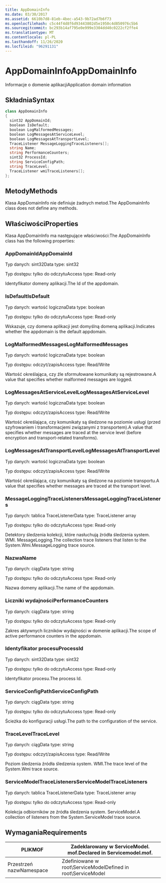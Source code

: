 ```yaml
---
title: AppDomainInfo
ms.date: 03/30/2017
ms.assetid: 6610b7d8-81eb-4bec-a543-9b72ad7b6f73
ms.openlocfilehash: c5c44f4d8f6d93443802d5e1950c4d850976c5b6
ms.sourcegitcommit: bc293b14af795e0e999e3304dd40c0222cf2ffe4
ms.translationtype: MT
ms.contentlocale: pl-PL
ms.lasthandoff: 11/26/2020
ms.locfileid: "96291131"
---
```

# <a name="appdomaininfo"></a><span data-ttu-id="d00eb-102">AppDomainInfo</span><span class="sxs-lookup"><span data-stu-id="d00eb-102">AppDomainInfo</span></span>

<span data-ttu-id="d00eb-103">Informacje o domenie aplikacji</span><span class="sxs-lookup"><span data-stu-id="d00eb-103">Application domain information</span></span>  
  
## <a name="syntax"></a><span data-ttu-id="d00eb-104">Składnia</span><span class="sxs-lookup"><span data-stu-id="d00eb-104">Syntax</span></span>  
  
```csharp
class AppDomainInfo  
{  
  sint32 AppDomainId;  
  boolean IsDefault;  
  boolean LogMalformedMessages;  
  boolean LogMessagesAtServiceLevel;  
  boolean LogMessagesAtTransportLevel;  
  TraceListener MessageLoggingTraceListeners[];  
  string Name;  
  string PerformanceCounters;  
  sint32 ProcessId;  
  string ServiceConfigPath;  
  string TraceLevel;  
  TraceListener wmiTraceListeners[];  
};  
```  
  
## <a name="methods"></a><span data-ttu-id="d00eb-105">Metody</span><span class="sxs-lookup"><span data-stu-id="d00eb-105">Methods</span></span>  

 <span data-ttu-id="d00eb-106">Klasa AppDomainInfo nie definiuje żadnych metod.</span><span class="sxs-lookup"><span data-stu-id="d00eb-106">The AppDomainInfo class does not define any methods.</span></span>  
  
## <a name="properties"></a><span data-ttu-id="d00eb-107">Właściwości</span><span class="sxs-lookup"><span data-stu-id="d00eb-107">Properties</span></span>  

 <span data-ttu-id="d00eb-108">Klasa AppDomainInfo ma następujące właściwości:</span><span class="sxs-lookup"><span data-stu-id="d00eb-108">The AppDomainInfo class has the following properties:</span></span>  
  
### <a name="appdomainid"></a><span data-ttu-id="d00eb-109">AppDomainId</span><span class="sxs-lookup"><span data-stu-id="d00eb-109">AppDomainId</span></span>  

 <span data-ttu-id="d00eb-110">Typ danych: sint32</span><span class="sxs-lookup"><span data-stu-id="d00eb-110">Data type: sint32</span></span>  
  
 <span data-ttu-id="d00eb-111">Typ dostępu: tylko do odczytu</span><span class="sxs-lookup"><span data-stu-id="d00eb-111">Access type: Read-only</span></span>  
  
 <span data-ttu-id="d00eb-112">Identyfikator domeny aplikacji.</span><span class="sxs-lookup"><span data-stu-id="d00eb-112">The Id of the appdomain.</span></span>  
  
### <a name="isdefault"></a><span data-ttu-id="d00eb-113">IsDefault</span><span class="sxs-lookup"><span data-stu-id="d00eb-113">IsDefault</span></span>  

 <span data-ttu-id="d00eb-114">Typ danych: wartość logiczna</span><span class="sxs-lookup"><span data-stu-id="d00eb-114">Data type: boolean</span></span>  
  
 <span data-ttu-id="d00eb-115">Typ dostępu: tylko do odczytu</span><span class="sxs-lookup"><span data-stu-id="d00eb-115">Access type: Read-only</span></span>  
  
 <span data-ttu-id="d00eb-116">Wskazuje, czy domena aplikacji jest domyślną domeną aplikacji.</span><span class="sxs-lookup"><span data-stu-id="d00eb-116">Indicates whether the appdomain is the default appdomain.</span></span>  
  
### <a name="logmalformedmessages"></a><span data-ttu-id="d00eb-117">LogMalformedMessages</span><span class="sxs-lookup"><span data-stu-id="d00eb-117">LogMalformedMessages</span></span>  

 <span data-ttu-id="d00eb-118">Typ danych: wartość logiczna</span><span class="sxs-lookup"><span data-stu-id="d00eb-118">Data type: boolean</span></span>  
  
 <span data-ttu-id="d00eb-119">Typ dostępu: odczyt/zapis</span><span class="sxs-lookup"><span data-stu-id="d00eb-119">Access type: Read/Write</span></span>  
  
 <span data-ttu-id="d00eb-120">Wartość określająca, czy źle sformułowane komunikaty są rejestrowane.</span><span class="sxs-lookup"><span data-stu-id="d00eb-120">A value that specifies whether malformed messages are logged.</span></span>  
  
### <a name="logmessagesatservicelevel"></a><span data-ttu-id="d00eb-121">LogMessagesAtServiceLevel</span><span class="sxs-lookup"><span data-stu-id="d00eb-121">LogMessagesAtServiceLevel</span></span>  

 <span data-ttu-id="d00eb-122">Typ danych: wartość logiczna</span><span class="sxs-lookup"><span data-stu-id="d00eb-122">Data type: boolean</span></span>  
  
 <span data-ttu-id="d00eb-123">Typ dostępu: odczyt/zapis</span><span class="sxs-lookup"><span data-stu-id="d00eb-123">Access type: Read/Write</span></span>  
  
 <span data-ttu-id="d00eb-124">Wartość określająca, czy komunikaty są śledzone na poziomie usługi (przed szyfrowaniem i transformacjemi związanymi z transportem).</span><span class="sxs-lookup"><span data-stu-id="d00eb-124">A value that specifies whether messages are traced at the service level (before encryption and transport-related transforms).</span></span>  
  
### <a name="logmessagesattransportlevel"></a><span data-ttu-id="d00eb-125">LogMessagesAtTransportLevel</span><span class="sxs-lookup"><span data-stu-id="d00eb-125">LogMessagesAtTransportLevel</span></span>  

 <span data-ttu-id="d00eb-126">Typ danych: wartość logiczna</span><span class="sxs-lookup"><span data-stu-id="d00eb-126">Data type: boolean</span></span>  
  
 <span data-ttu-id="d00eb-127">Typ dostępu: odczyt/zapis</span><span class="sxs-lookup"><span data-stu-id="d00eb-127">Access type: Read/Write</span></span>  
  
 <span data-ttu-id="d00eb-128">Wartość określająca, czy komunikaty są śledzone na poziomie transportu.</span><span class="sxs-lookup"><span data-stu-id="d00eb-128">A value that specifies whether messages are traced at the transport level.</span></span>  
  
### <a name="messageloggingtracelisteners"></a><span data-ttu-id="d00eb-129">MessageLoggingTraceListeners</span><span class="sxs-lookup"><span data-stu-id="d00eb-129">MessageLoggingTraceListeners</span></span>  

 <span data-ttu-id="d00eb-130">Typ danych: tablica TraceListener</span><span class="sxs-lookup"><span data-stu-id="d00eb-130">Data type: TraceListener array</span></span>  
  
 <span data-ttu-id="d00eb-131">Typ dostępu: tylko do odczytu</span><span class="sxs-lookup"><span data-stu-id="d00eb-131">Access type: Read-only</span></span>  
  
 <span data-ttu-id="d00eb-132">Detektory śledzenia kolekcji, które nasłuchują źródła śledzenia system. WMI. MessageLogging.</span><span class="sxs-lookup"><span data-stu-id="d00eb-132">The collection trace listeners that listen to the System.Wmi.MessageLogging trace source.</span></span>  
  
### <a name="name"></a><span data-ttu-id="d00eb-133">Nazwa</span><span class="sxs-lookup"><span data-stu-id="d00eb-133">Name</span></span>  

 <span data-ttu-id="d00eb-134">Typ danych: ciąg</span><span class="sxs-lookup"><span data-stu-id="d00eb-134">Data type: string</span></span>  
  
 <span data-ttu-id="d00eb-135">Typ dostępu: tylko do odczytu</span><span class="sxs-lookup"><span data-stu-id="d00eb-135">Access type: Read-only</span></span>  
  
 <span data-ttu-id="d00eb-136">Nazwa domeny aplikacji.</span><span class="sxs-lookup"><span data-stu-id="d00eb-136">The name of the appdomain.</span></span>  
  
### <a name="performancecounters"></a><span data-ttu-id="d00eb-137">Liczniki wydajności</span><span class="sxs-lookup"><span data-stu-id="d00eb-137">PerformanceCounters</span></span>  

 <span data-ttu-id="d00eb-138">Typ danych: ciąg</span><span class="sxs-lookup"><span data-stu-id="d00eb-138">Data type: string</span></span>  
  
 <span data-ttu-id="d00eb-139">Typ dostępu: tylko do odczytu</span><span class="sxs-lookup"><span data-stu-id="d00eb-139">Access type: Read-only</span></span>  
  
 <span data-ttu-id="d00eb-140">Zakres aktywnych liczników wydajności w domenie aplikacji.</span><span class="sxs-lookup"><span data-stu-id="d00eb-140">The scope of active performance counters in the appdomain.</span></span>  
  
### <a name="processid"></a><span data-ttu-id="d00eb-141">Identyfikator procesu</span><span class="sxs-lookup"><span data-stu-id="d00eb-141">ProcessId</span></span>  

 <span data-ttu-id="d00eb-142">Typ danych: sint32</span><span class="sxs-lookup"><span data-stu-id="d00eb-142">Data type: sint32</span></span>  
  
 <span data-ttu-id="d00eb-143">Typ dostępu: tylko do odczytu</span><span class="sxs-lookup"><span data-stu-id="d00eb-143">Access type: Read-only</span></span>  
  
 <span data-ttu-id="d00eb-144">Identyfikator procesu.</span><span class="sxs-lookup"><span data-stu-id="d00eb-144">The process Id.</span></span>  
  
### <a name="serviceconfigpath"></a><span data-ttu-id="d00eb-145">ServiceConfigPath</span><span class="sxs-lookup"><span data-stu-id="d00eb-145">ServiceConfigPath</span></span>  

 <span data-ttu-id="d00eb-146">Typ danych: ciąg</span><span class="sxs-lookup"><span data-stu-id="d00eb-146">Data type: string</span></span>  
  
 <span data-ttu-id="d00eb-147">Typ dostępu: tylko do odczytu</span><span class="sxs-lookup"><span data-stu-id="d00eb-147">Access type: Read-only</span></span>  
  
 <span data-ttu-id="d00eb-148">Ścieżka do konfiguracji usługi.</span><span class="sxs-lookup"><span data-stu-id="d00eb-148">The path to the configuration of the service.</span></span>  
  
### <a name="tracelevel"></a><span data-ttu-id="d00eb-149">TraceLevel</span><span class="sxs-lookup"><span data-stu-id="d00eb-149">TraceLevel</span></span>  

 <span data-ttu-id="d00eb-150">Typ danych: ciąg</span><span class="sxs-lookup"><span data-stu-id="d00eb-150">Data type: string</span></span>  
  
 <span data-ttu-id="d00eb-151">Typ dostępu: odczyt/zapis</span><span class="sxs-lookup"><span data-stu-id="d00eb-151">Access type: Read/Write</span></span>  
  
 <span data-ttu-id="d00eb-152">Poziom śledzenia źródła śledzenia system. WMI.</span><span class="sxs-lookup"><span data-stu-id="d00eb-152">The trace level of the System.Wmi trace source.</span></span>  
  
### <a name="servicemodeltracelisteners"></a><span data-ttu-id="d00eb-153">ServiceModelTraceListeners</span><span class="sxs-lookup"><span data-stu-id="d00eb-153">ServiceModelTraceListeners</span></span>  

 <span data-ttu-id="d00eb-154">Typ danych: tablica TraceListener</span><span class="sxs-lookup"><span data-stu-id="d00eb-154">Data type: TraceListener array</span></span>  
  
 <span data-ttu-id="d00eb-155">Typ dostępu: tylko do odczytu</span><span class="sxs-lookup"><span data-stu-id="d00eb-155">Access type: Read-only</span></span>  
  
 <span data-ttu-id="d00eb-156">Kolekcja odbiorników ze źródła śledzenia system. ServiceModel.</span><span class="sxs-lookup"><span data-stu-id="d00eb-156">A collection of listeners from the System.ServiceModel trace source.</span></span>  
  
## <a name="requirements"></a><span data-ttu-id="d00eb-157">Wymagania</span><span class="sxs-lookup"><span data-stu-id="d00eb-157">Requirements</span></span>  
  
|<span data-ttu-id="d00eb-158">PLIK</span><span class="sxs-lookup"><span data-stu-id="d00eb-158">MOF</span></span>|<span data-ttu-id="d00eb-159">Zadeklarowany w ServiceModel. mof.</span><span class="sxs-lookup"><span data-stu-id="d00eb-159">Declared in Servicemodel.mof.</span></span>|  
|---------|-----------------------------------|  
|<span data-ttu-id="d00eb-160">Przestrzeń nazw</span><span class="sxs-lookup"><span data-stu-id="d00eb-160">Namespace</span></span>|<span data-ttu-id="d00eb-161">Zdefiniowane w root\ServiceModel</span><span class="sxs-lookup"><span data-stu-id="d00eb-161">Defined in root\ServiceModel</span></span>|
